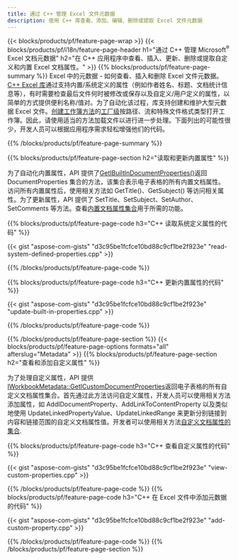 ```yaml
---
title: 通过 C++ 管理 Excel 文件元数据
description: 使用 C++ 库查看、添加、编辑、删除或提取 Excel 文件元数据
---
```

{{< blocks/products/pf/feature-page-wrap >}}
{{< blocks/products/pf/i18n/feature-page-header h1="通过 C++ 管理 Microsoft<sup>&reg;</sup> Excel 文档元数据" h2="在 C++ 应用程序中查看、插入、更新、删除或提取自定义和内置 Excel 文档属性。" >}}
{{% blocks/products/pf/feature-page-summary %}}
 Excel 中的元数据 - 如何查看、插入和删除 Excel 文件元数据。[C++ Excel 库](/cells/zh/cpp/)通过支持内置/系统定义的属性（例如作者姓名、标题、文档统计信息等），有时需要检查最后文件何时被修改或保存以及自定义/用户定义的属性，以简单的方式提供便利名称/值对。为了自动化该过程，库支持创建和维护大型元数据 Excel 文件。[创建工作簿方法](https://reference.aspose.com/cells/cpp/class/aspose.cells.factory#a93f7282b976d2a001d44198dedaceee8)的[工厂级](https://reference.aspose.com/cells/cpp/class/aspose.cells.factory)按路径、流和特殊文件格式类型打开工作簿。因此，请使用适当的方法加载文件以进行进一步处理。下面列出的可能性很少，开发人员可以根据应用程序需求轻松增强他们的代码。
 
{{% /blocks/products/pf/feature-page-summary %}}

{{% blocks/products/pf/feature-page-section h2="读取和更新内置属性" %}}

为了自动化内置属性，API 提供了[GetIBuiltInDocumentProperties()](https://reference.aspose.com/cells/cpp/class/aspose.cells.metadata.i_workbook_metadata)返回 DocumentProperties 集合的方法，该集合表示电子表格的所有内置文档属性。访问所有内置属性后，使用相关方法如 GetTitle()、GetSubject() 等访问相关属性。为了更新属性，API 提供了 SetTitle、SetSubject、SetAuthor、SetComments 等方法。查看[内置文档属性集合](https://reference.aspose.com/cells/cpp/class/aspose.cells.properties.i_built_in_document_property_collection)用于所需的功能。

{{% blocks/products/pf/feature-page-code h3="C++ 读取系统定义属性的代码" %}}

{{< gist "aspose-com-gists" "d3c95be1fcfce10bd88c9cf1be2f923e" "read-system-defined-properties.cpp" >}}

{{% /blocks/products/pf/feature-page-code %}}

{{% blocks/products/pf/feature-page-code h3="C++ 更新内置属性的代码" %}}

{{< gist "aspose-com-gists" "d3c95be1fcfce10bd88c9cf1be2f923e" "update-built-in-properties.cpp" >}}

{{% /blocks/products/pf/feature-page-code %}}


{{% /blocks/products/pf/feature-page-section %}}
{{< blocks/products/pf/feature-page-options formats="all" afterslug="Metadata" >}}
{{% blocks/products/pf/feature-page-section h2="查看和添加自定义属性" %}}

为了处理自定义属性，API 提供[IWorkbookMetadata::GetICustomDocumentProperties](https://reference.aspose.com/cells/cpp/class/aspose.cells.metadata.i_workbook_metadata#a69f0226813ce18c03ebc13b8ca691e79)返回电子表格的所有自定义文档属性集合。首先通过此方法访问自定义属性，开发人员可以使用相关方法添加属性，如 AddIDocumentProperty、AddLinkToContentProperty 以及类似地使用 UpdateLinkedPropertyValue、UpdateLinkedRange 来更新分别链接到内容和链接范围的自定义文档属性值。开发者可以使用相关方法[自定义文档属性的集合](https://reference.aspose.com/cells/cpp/class/aspose.cells.properties.i_custom_document_property_collection).

{{% blocks/products/pf/feature-page-code h3="C++ 查看自定义属性的代码" %}}

{{< gist "aspose-com-gists" "d3c95be1fcfce10bd88c9cf1be2f923e" "view-custom-properties.cpp" >}}

{{% /blocks/products/pf/feature-page-code %}}
{{% blocks/products/pf/feature-page-code h3="C++ 在 Excel 文件中添加元数据的代码" %}}

{{< gist "aspose-com-gists" "d3c95be1fcfce10bd88c9cf1be2f923e" "add-custom-property.cpp" >}}

{{% /blocks/products/pf/feature-page-code %}}
{{% /blocks/products/pf/feature-page-section %}}
